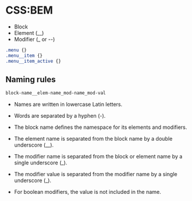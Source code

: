 # CSS:BEM

* Block
* Element (__)
* Modifier (_ or --)

```css
.menu {}
.menu__item {}
.menu__item_active {}
```

## Naming rules
```css
block-name__elem-name_mod-name_mod-val
```

* Names are written in lowercase Latin letters.

* Words are separated by a hyphen (-).

* The block name defines the namespace for its elements and modifiers.

* The element name is separated from the block name by a double underscore (__).

* The modifier name is separated from the block or element name by a single underscore (_).

* The modifier value is separated from the modifier name by a single underscore (_).

* For boolean modifiers, the value is not included in the name.

